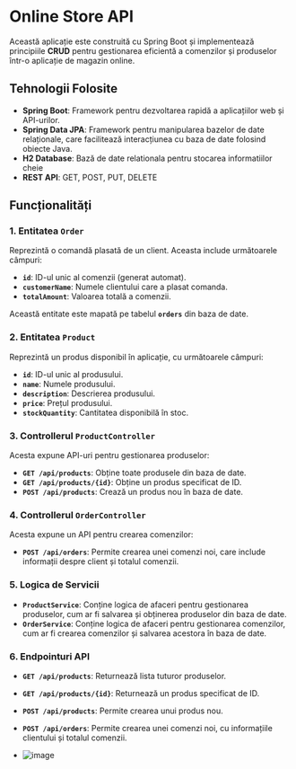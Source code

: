 # Online Store API

Această aplicație este construită cu Spring Boot și implementează principiile **CRUD** pentru gestionarea eficientă a comenzilor și produselor într-o aplicație de magazin online. 

## Tehnologii Folosite
- **Spring Boot**: Framework pentru dezvoltarea rapidă a aplicațiilor web și API-urilor.
- **Spring Data JPA**: Framework pentru manipularea bazelor de date relaționale, care facilitează interacțiunea cu baza de date folosind obiecte Java.
- **H2 Database**: Bază de date relationala pentru stocarea informatiilor cheie
- **REST API**: GET, POST, PUT, DELETE

## Funcționalități

### 1. **Entitatea `Order`**
Reprezintă o comandă plasată de un client. Aceasta include următoarele câmpuri:
- **`id`**: ID-ul unic al comenzii (generat automat).
- **`customerName`**: Numele clientului care a plasat comanda.
- **`totalAmount`**: Valoarea totală a comenzii.

Această entitate este mapată pe tabelul **`orders`** din baza de date.

### 2. **Entitatea `Product`**
Reprezintă un produs disponibil în aplicație, cu următoarele câmpuri:
- **`id`**: ID-ul unic al produsului.
- **`name`**: Numele produsului.
- **`description`**: Descrierea produsului.
- **`price`**: Prețul produsului.
- **`stockQuantity`**: Cantitatea disponibilă în stoc.

### 3. **Controllerul `ProductController`**
Acesta expune API-uri pentru gestionarea produselor:
- **`GET /api/products`**: Obține toate produsele din baza de date.
- **`GET /api/products/{id}`**: Obține un produs specificat de ID.
- **`POST /api/products`**: Crează un produs nou în baza de date.

### 4. **Controllerul `OrderController`**
Acesta expune un API pentru crearea comenzilor:
- **`POST /api/orders`**: Permite crearea unei comenzi noi, care include informații despre client și totalul comenzii.

### 5. **Logica de Servicii**
- **`ProductService`**: Conține logica de afaceri pentru gestionarea produselor, cum ar fi salvarea și obținerea produselor din baza de date.
- **`OrderService`**: Conține logica de afaceri pentru gestionarea comenzilor, cum ar fi crearea comenzilor și salvarea acestora în baza de date.

### 6. **Endpointuri API**
- **`GET /api/products`**: Returnează lista tuturor produselor.
- **`GET /api/products/{id}`**: Returnează un produs specificat de ID.
- **`POST /api/products`**: Permite crearea unui produs nou.
- **`POST /api/orders`**: Permite crearea unei comenzi noi, cu informațiile clientului și totalul comenzii.

- ![image](https://github.com/user-attachments/assets/1849e508-1929-4f50-9d0e-9b6751373265)



